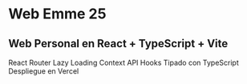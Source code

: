 # Web Emme 25

## Web Personal en React + TypeScript + Vite

React Router
Lazy Loading
Context API
Hooks
Tipado con TypeScript
Despliegue en Vercel
